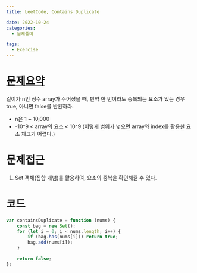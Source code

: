 ```yaml
---
title: LeetCode, Contains Duplicate

date: 2022-10-24
categories:
  - 문제풀이

tags:
  - Exercise
---
```


# [문제요약](https://leetcode.com/problems/contains-duplicate/)

길이가 n인 정수 array가 주어졌을 때, 만약 한 번이라도 중복되는 요소가 있는 경우 true, 아니면 false를 반환하라.

- n은 1 ~ 10,000
- -10^9 < array의 요소 < 10^9 (이렇게 범위가 넓으면 array와 index를 활용한 요소 체크가 어렵다.)

# 문제접근

1. Set 객체(집합 개념)를 활용하여, 요소의 중복을 확인해줄 수 있다.

# 코드

```javascript
var containsDuplicate = function (nums) {
	const bag = new Set();
	for (let i = 0; i < nums.length; i++) {
		if (bag.has(nums[i])) return true;
		bag.add(nums[i]);
	}

	return false;
};
```
